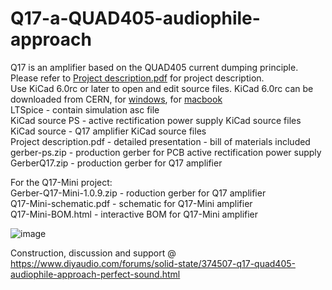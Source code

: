 # Q17-a-QUAD405-audiophile-approach
Q17 is an amplifier based on the QUAD405 current dumping principle.<br>
Please refer to <a href="https://github.com/tvicol/Q17-a-QUAD405-audiophile-approach/blob/main/Project%20description.pdf">Project description.pdf</a> for project description.<br>
Use KiCad 6.0rc or later to open and edit source files.  KiCad 6.0rc can be downloaded from CERN, for <a href="https://kicad-downloads.s3.cern.ch/index.html?prefix=windows/nightly/">windows</a>, for <a href="https://kicad-downloads.s3.cern.ch/index.html?prefix=osx/nightly/">macbook</a><br>
LTSpice - contain simulation asc file<br>
KiCad source PS - active rectification power supply KiCad source files<br>
KiCad source - Q17 amplifier KiCad source files<br>
Project description.pdf - detailed presentation - bill of materials included<br>
gerber-ps.zip - production gerber for PCB active rectification power supply<br>
GerberQ17.zip - production gerber for Q17 amplifier<br>

For the Q17-Mini project:<br>
Gerber-Q17-Mini-1.0.9.zip - roduction gerber for Q17 amplifier<br>
Q17-Mini-schematic.pdf - schematic for Q17-Mini amplifier<br>
Q17-Mini-BOM.html - interactive BOM for Q17-Mini amplifier<br>

![image](https://user-images.githubusercontent.com/12907102/144422773-0d96e4c1-fcfd-4bf5-82b9-dd2f3ed76c36.jpg)<br>

Construction, discussion and support @ https://www.diyaudio.com/forums/solid-state/374507-q17-quad405-audiophile-approach-perfect-sound.html
